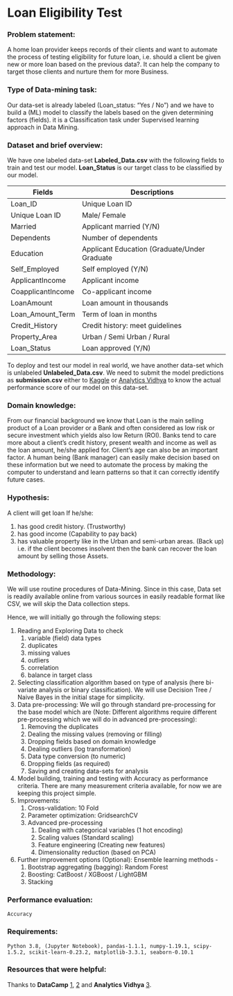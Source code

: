 # Loan Eligibility Test

### Problem statement:
A home loan provider keeps records of their clients and want to automate the process of testing eligibility for future loan, i.e. should a client be given new or more loan based on the previous data?. It can help the company to target those clients and nurture them for more Business.

### Type of Data-mining task:
Our data-set is already labeled (Loan_status: “Yes / No”) and we have to build a (ML) model to classify the labels based on the given determining factors (fields). it is a Classification task under Supervised learning approach in Data Mining.

### Dataset and brief overview:
We have one labeled data-set **Labeled_Data.csv** with the following fields to train and test our model. **Loan_Status** is our target class to be classified by our model.

| Fields            | Descriptions                                 |
| -------------     | ---------------------------------            |
| Loan_ID           | Unique Loan ID                               |
| Unique Loan ID    | Male/ Female                                 |
| Married           | Applicant married (Y/N)                      |
| Dependents        | Number of dependents                         |
| Education         | Applicant Education (Graduate/Under Graduate |
| Self_Employed     | Self employed (Y/N)                          |
| ApplicantIncome   | Applicant income                             |
| CoapplicantIncome | Co-applicant income                          |
| LoanAmount        | Loan amount in thousands                     |
| Loan_Amount_Term  | Term of loan in months                       |
| Credit_History    | Credit history: meet guidelines              |
| Property_Area     | Urban / Semi Urban / Rural                   |
| Loan_Status       | Loan approved (Y/N)                          |


To deploy and test our model in real world, we have another data-set which is unlabeled **Unlabeled_Data.csv**. We need to submit the model predictions as **submission.csv** either to [Kaggle](https://www.kaggle.com/competitions) or [Analytics Vidhya](https://datahack.analyticsvidhya.com/contest/practice-problem-loan-prediction-iii/) to know the actual performance score of our model on this data-set.

### Domain knowledge:
From our financial background we know that Loan is the main selling product of a Loan provider or a Bank and often considered as low risk or secure investment which yields also low Return (ROI). Banks tend to care more about a client’s credit history, present wealth and income as well as the loan amount, he/she applied for. Client’s age can also be an important factor. A human being (Bank manager) can easily make decision based on these information but we need to automate the process by making the computer to understand and learn patterns so that it can correctly identify future cases.

### Hypothesis:
A client will get loan If he/she:
1. has good credit history. (Trustworthy)
1. has good income (Capability to pay back)
1. has valuable property like in the Urban and semi-urban areas. (Back up) i.e. if the client becomes insolvent then the bank can recover the loan amount by selling those Assets.


### Methodology:
We will use routine procedures of Data-Mining. Since in this case, Data set is readily available online from various sources in easily readable format like CSV, we will skip the Data collection steps.

Hence, we will initially go through the following steps:
1. Reading and Exploring Data to check
    1. variable (field) data types
    2. duplicates
    3. missing values
    4. outliers
    5. correlation
    6. balance in target class
2. Selecting classification algorithm based on type of analysis (here bi-variate analysis or binary classification). We will use Decision Tree / Naive Bayes in the initial stage for simplicity.
3. Data pre-processing: We will go through standard pre-processing for the base model which are (Note: Different algorithms require different pre-processing which we will do in advanced pre-processing):
    1. Removing the duplicates
    2. Dealing the missing values (removing or filling)
    3. Dropping fields based on domain knowledge
    4. Dealing outliers (log transformation)
    5. Data type conversion (to numeric)
    6. Dropping fields (as required)
    7. Saving and creating data-sets for analysis
4. Model building, training and testing with Accuracy as performance criteria. There are many measurement criteria available, for now we are keeping this project simple.
5. Improvements:
    1. Cross-validation: 10 Fold
    2. Parameter optimization: GridsearchCV
    3. Advanced pre-processing
        1. Dealing with categorical variables (1 hot encoding)
        2. Scaling values (Standard scaling)
        3. Feature engineering (Creating new features)
        4. Dimensionality reduction (based on PCA)
6. Further improvement options (Optional): Ensemble learning methods -
    1. Bootstrap aggregating (bagging): Random Forest
    2. Boosting: CatBoost / XGBoost / LightGBM
    3. Stacking

### Performance evaluation:
    Accuracy

### Requirements:
    Python 3.8, (Jupyter Notebook), pandas-1.1.1, numpy-1.19.1, scipy-1.5.2, scikit-learn-0.23.2, matplotlib-3.3.1, seaborn-0.10.1

### Resources that were helpful:
Thanks to **DataCamp** [1](https://www.datacamp.com/community/tutorials/decision-tree-classification-python), [2](https://www.datacamp.com/community/tutorials/naive-bayes-scikit-learn) and **Analytics Vidhya** [3](https://www.analyticsvidhya.com/blog/2016/01/complete-tutorial-learn-data-science-python-scratch-2/).